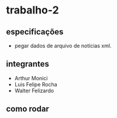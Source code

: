 # trabalho-2

## especificações

-   pegar dados de arquivo de notícias xml.

## integrantes

-   Arthur Monici
-   Luis Felipe Rocha
-   Walter Felizardo

## como rodar
